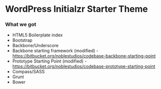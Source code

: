 # WordPress Initialzr Starter Theme

### What we got

* HTML5 Boilerplate index
* Bootstrap
* Backbone/Underscore
* Backbone starting framework (modified) - https://bitbucket.org/noblestudios/codebase-backbone-starting-point
* Prototype Starting Point (modified) - https://bitbucket.org/noblestudios/codebase-prototype-starting-point
* Compass/SASS
* Grunt
* Bower